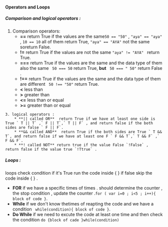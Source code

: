 #### Operators and Loops
##### Comparison and logical operators :
   1. Comparison operators:
        * **==** return True if the values are the same` 50 == "50" ` , ` "aya" == "aya" ` , `10 == 10` all of them return True, `"aya" == "AYA"` not the same soreturn False.
        * **!=** return True if the values are not the same `"aya" != "AYA" ` return True.
        * **===** return True if the values are the same and the data type of them also the same ` 50 === 50` return True, **but** ` 50 === " 50"` return False .
        * **!==**  return True if the values are the same and the data type of them are different ` 50 !== "50"` return True.
        * **<** less than 
        * **>** greater than
        * **<=** less than or equal
        * **>=** greater than or equal

    3. logical operators :
        * **|| called OR**  return True if we have at least one side is True ` T || T` ,` F || T`,` T || F` , and return false if the both sides are false ` F || F`.
        * **&& called AND**  return True if the both sides are True ` T && T`, and return false if we have at least one F ` F && T`,` T && F` ,` F && F`.
        * **! called NOT** return true if the value False `!False` , return false if the value true `!Ttrue` .

##### Loops :
 loops check condition if it's True run the code inside { } if false skip the code inside { } .
   * **FOR** if we have a specific times of times . should determine the counter , the stop condition , update the counter .`for ( var i=0 ; i<5 ; i++){ block of code }`.
   * **While** if we don't know thetimes of reapting the code and we have a condition ` while(condition){ block of code }`.
   * **Do While** if we need to excute the code at least one time and then check the condition `do {block of cade }while(condition)`


